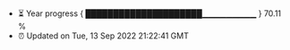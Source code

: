 - ⏳ Year progress { █████████████████████▁▁▁▁▁▁▁▁▁ } 70.11 %
- ⏰ Updated on Tue, 13 Sep 2022 21:22:41 GMT

